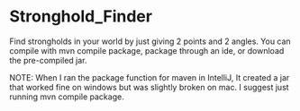 # Stronghold_Finder
Find strongholds in your world by just giving 2 points and 2 angles.
You can compile with mvn compile package, package through an ide, or download the pre-compiled jar.

NOTE: When I ran the package function for maven in IntelliJ, It created a jar that worked fine on windows but was slightly broken on mac. I suggest just running 
mvn compile package.

